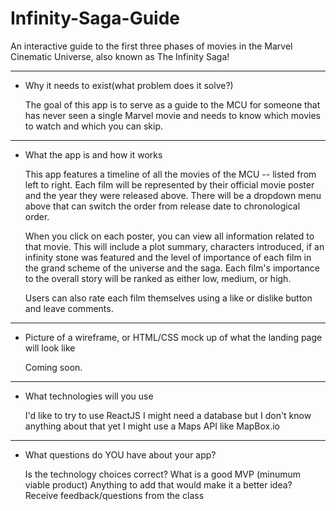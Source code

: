 # Infinity-Saga-Guide
 An interactive guide to the first three phases of movies in the Marvel Cinematic Universe, also known as The Infinity Saga!

******************************

* Why it needs to exist(what problem does it solve?)

  The goal of this app is to serve as a guide to the MCU for someone that has never seen a single Marvel movie and needs to know which movies to watch and which you can skip.

******************************

* What the app is and how it works

  This app features a timeline of all the movies of the MCU -- listed from left to right. Each film will be represented by their official movie poster and the year they were released above. There will be a dropdown menu above that can switch the order from release date to chronological order.

  When you click on each poster, you can view all information related to that movie. This will include a plot summary, characters introduced, if an infinity stone was featured and the level of importance of each film in the grand scheme of the universe and the saga. Each film's importance to the overall story will be ranked as either low, medium, or high.

  Users can also rate each film themselves using a like or dislike button and leave comments.

******************************

* Picture of a wireframe, or HTML/CSS mock up of what the landing page will look like

  Coming soon.

******************************

* What technologies will you use

  I'd like to try to use ReactJS
  I might need a database but I don't know anything about that yet
  I might use a Maps API like MapBox.io
  
******************************
  
* What questions do YOU have about your app?

  Is the technology choices correct?
  What is a good MVP (minumum viable product)
  Anything to add that would make it a better idea?
  Receive feedback/questions from the class
